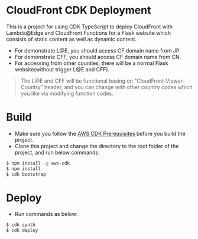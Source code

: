 # CloudFront CDK Deployment  
This is a project for using CDK TypeScript to deploy CloudFront with Lambda@Edge and CloudFront Functions for a Flask website which consists of static content as well as dynamic content.  
* For demonstrate L@E, you should access CF domain name from JP.  
* For demonstrate CFF, you should access CF domain name from CN.  
* For accessing from other counties, there will be a normal Flask website(without trigger L@E and CFF).
> The L@E and CFF will be functional basing on "CloudFront-Viewer-Country" header, and you can change with other country codes which you like via modifying function codes.  

# Build
* Make sure you follow the [AWS CDK Prerequisites](https://docs.aws.amazon.com/cdk/latest/guide/work-with.html#work-with-prerequisites) before you build the project.
* Clone this project and change the directory to the root folder of the project, and run below commands:
```bash
$ npm install -g aws-cdk
$ npm install  
$ cdk bootstrap
```

# Deploy  
* Run commands as below:
```bash
$ cdk synth
$ cdk deploy
```
